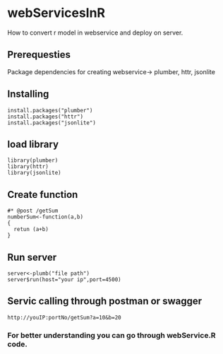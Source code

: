 # webServicesInR
How to convert r model in webservice and deploy on server.

## Prerequesties
Package dependencies for creating webservice-> plumber, httr, jsonlite

## Installing
```
install.packages("plumber")
install.packages("httr")
install.packages("jsonlite")
```


## load library

```
library(plumber)
library(httr)
library(jsonlite)
```

## Create function

```
#* @post /getSum
numberSum<-function(a,b)
{
  retun (a+b)
}
```

## Run server

```
server<-plumb("file path")
server$run(host="your ip",port=4500)
```

## Servic calling through postman or swagger

```
http://youIP:portNo/getSum?a=10&b=20
```


### For better understanding you can go through webService.R code.

